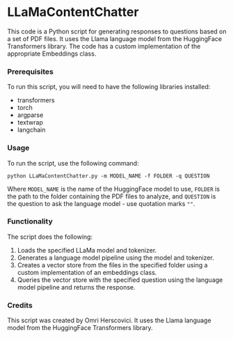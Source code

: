 # LLaMaContentChatter
This code is a Python script for generating responses to questions based on a set of PDF files. It uses the Llama language model from the HuggingFace Transformers library.
The code has a custom implementation of the appropriate Embeddings class.

### Prerequisites

To run this script, you will need to have the following libraries installed:

- transformers
- torch
- argparse
- textwrap
- langchain

### Usage

To run the script, use the following command:

```
python LLaMaContentChatter.py -m MODEL_NAME -f FOLDER -q QUESTION
```

Where `MODEL_NAME` is the name of the HuggingFace model to use, `FOLDER` is the path to the folder containing the PDF files to analyze, and `QUESTION` is the question to ask the language model - use quotation marks `""`.

### Functionality

The script does the following:

1. Loads the specified LLaMa model and tokenizer.
2. Generates a language model pipeline using the model and tokenizer.
3. Creates a vector store from the files in the specified folder using a custom implementation of an embeddings class.
4. Queries the vector store with the specified question using the language model pipeline and returns the response.

### Credits

This script was created by Omri Herscovici. It uses the Llama language model from the HuggingFace Transformers library.
